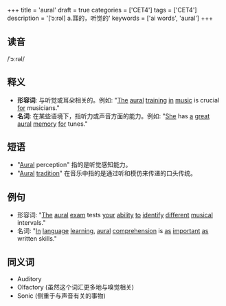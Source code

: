 +++
title = 'aural'
draft = true
categories = ['CET4']
tags = ['CET4']
description = '[ˈɔːrəl] a.耳的，听觉的'
keywords = ['ai words', 'aural']
+++

## 读音
/ˈɔːrəl/

## 释义
- **形容词**: 与听觉或耳朵相关的。例如: "[The](/zh/post/the/) [aural](/zh/post/aural/) [training](/zh/post/training/) [in](/zh/post/in/) [music](/zh/post/music/) is crucial [for](/zh/post/for/) musicians."
- **名词**: 在某些语境下，指听力或声音方面的能力。例如: "[She](/zh/post/she/) has [a](/zh/post/a/) [great](/zh/post/great/) [aural](/zh/post/aural/) [memory](/zh/post/memory/) [for](/zh/post/for/) tunes."

## 短语
- "[Aural](/zh/post/aural/) perception" 指的是听觉感知能力。
- "[Aural](/zh/post/aural/) [tradition](/zh/post/tradition/)" 在音乐中指的是通过听和模仿来传递的口头传统。

## 例句
- 形容词: "[The](/zh/post/the/) [aural](/zh/post/aural/) [exam](/zh/post/exam/) tests [your](/zh/post/your/) [ability](/zh/post/ability/) [to](/zh/post/to/) [identify](/zh/post/identify/) [different](/zh/post/different/) [musical](/zh/post/musical/) intervals."
- 名词: "[In](/zh/post/in/) [language](/zh/post/language/) [learning](/zh/post/learning/), [aural](/zh/post/aural/) [comprehension](/zh/post/comprehension/) is [as](/zh/post/as/) [important](/zh/post/important/) [as](/zh/post/as/) written skills."

## 同义词
- Auditory
- Olfactory (虽然这个词汇更多地与嗅觉相关)
- Sonic (侧重于与声音有关的事物)
